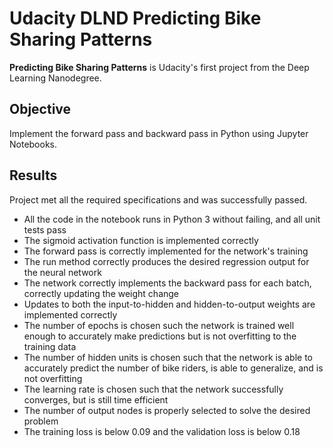 # Udacity DLND Predicting Bike Sharing Patterns

**Predicting Bike Sharing Patterns** is Udacity's first project from the Deep Learning Nanodegree.

## Objective
Implement the forward pass and backward pass in Python using Jupyter Notebooks.

## Results

Project met all the required specifications and was successfully passed.

- All the code in the notebook runs in Python 3 without failing, and all unit tests pass
- The sigmoid activation function is implemented correctly
- The forward pass is correctly implemented for the network's training
- The run method correctly produces the desired regression output for the neural network
- The network correctly implements the backward pass for each batch, correctly updating the weight change
- Updates to both the input-to-hidden and hidden-to-output weights are implemented correctly
- The number of epochs is chosen such the network is trained well enough to accurately make predictions but is not overfitting to the training data
- The number of hidden units is chosen such that the network is able to accurately predict the number of bike riders, is able to generalize, and is not overfitting
- The learning rate is chosen such that the network successfully converges, but is still time efficient
- The number of output nodes is properly selected to solve the desired problem
- The training loss is below 0.09 and the validation loss is below 0.18
